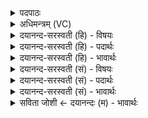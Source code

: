 <details><summary>पदपाठः</summary>

दे॒हि। मे॒। ददा॑मि। ते॒। नि। मे॒। धे॒हि॒। नि। ते॒। द॒धे॒। नि॒हार॒मिति॑ नि॒ऽहार॑म्। च॒। हरा॑सि। मे॒। नि॒हार॒मिति॑ नि॒ऽहार॑म्। नि। ह॒रा॒णि॒। ते॒। स्वाहा॑। ५०।
</details>

<details><summary>अधिमन्त्रम् (VC)</summary>

- इन्द्रो देवता
- और्णवाभ ऋषिः
- भुरिग् अनुष्टुप्
- गान्धारः
</details>

<details><summary>दयानन्द-सरस्वती (हि) - विषयः</summary>

अब अगले मन्त्र में सब आश्रमों में रहनेवाले मनुष्यों के व्यवहारों का उपदेश किया है ॥
</details>

<details><summary>दयानन्द-सरस्वती (हि) - पदार्थः</summary>

पदार्थान्वयभाषाः -  हे मित्र ! तुम (स्वाहा) जैसे सत्यवाणी हृदय में कहे वैसे (मे) मुझ को यह वस्तु (देहि) दे वा मैं (ते) तुझ को यह वस्तु (ददामि) देऊँ वा देऊँगा तथा तू (मे) मेरी यह वस्तु (निधेहि) धारण कर मैं (ते) तुम्हारी यह वस्तु (निदधे) धारण करता हूँ और तू (मे) मुझको (निहारम्) मोल से खरीदने योग्य वस्तु को (हरासि) ले। मैं (ते) तुझको (निहारम्) पदार्थों का मोल (निहराणि) निश्चय करके देऊँ (स्वाहा) ये सब व्यवहार सत्यवाणी से करें, अन्यथा से व्यवहार सिद्ध नहीं होते हैं ॥५०॥
</details>

<details><summary>दयानन्द-सरस्वती (हि) - भावार्थः</summary>

भावार्थभाषाः -  सब मनुष्यों को देना-लेना, पदार्थों को रखना-रखवाना वा धारण करना आदि व्यवहार सत्यप्रतिज्ञा से ही करने चाहिये। जैसे किसी मनुष्य ने कहा कि यह वस्तु तुम हमको देना, मैं यह देता तथा देऊँगा, ऐसा कहे तो वैसा ही करना। तथा किसी ने कहा कि मेरी यह वस्तु तुम अपने पास रख लेओ, जब इच्छा करूँ तब तुम दे देना। इसी प्रकार मैं तुम्हारी यह वस्तु रख लेता हूँ, जब तुम इच्छा करोगे तब देऊँगा वा उसी समय मैं तुम्हारे पास आऊँगा वा तुम आकर ले लेना इत्यादि ये सब व्यवहार सत्यवाणी ही से करने चाहियें और ऐसे व्यवहारों के विना किसी मनुष्य की प्रतिष्ठा वा कार्यों की सिद्धि नहीं होती और इन दोनों के विना कोई मनुष्य सुखों को प्राप्त होने को समर्थ नहीं हो सकता ॥५०॥
</details>

<details><summary>दयानन्द-सरस्वती (सं) - विषयः</summary>

अथ सर्वाश्रमव्यवहार उपदिश्यते ॥
</details>

<details><summary>दयानन्द-सरस्वती (सं) - पदार्थः</summary>

पदार्थान्वयभाषाः -  हे मित्र ! त्वं यथा स्वाहा सत्या वागाहेत्येवं मे मह्यमिदं देह्यहं च ते तुभ्यमिदं ददामि, त्वं मे ममेदं वस्तु निधेह्यहं ते तवेदं निदधे, त्वं मे मह्यं निहारं हरास्यहं ते तुभ्यं निहारं निहराणि नितरां ददानि ॥५०॥
</details>

<details><summary>दयानन्द-सरस्वती (सं) - भावार्थः</summary>

भावार्थभाषाः -  सर्वैर्मनुष्यैर्दानग्रहणनिःक्षेपोपनिध्यादिव्यवहाराः सत्यत्वेनैव कार्याः। तद्यथा केनचिदुक्तमिदं वस्तु त्वया देयं न वा। यदि वदेद् ददामि दास्यामि वेति तर्हि तत्तथैव कर्तव्यम्। केनचिदुक्तं ममेदं वस्तु त्वं स्वसमीपे रक्ष, यदाहमिच्छेयम्, तदा देयम्। एवमहं तवेदं वस्तु रक्षयामि, यदा त्वमेष्यसि तदा दास्यामि। तस्मिन् समये दास्यामि, त्वत्समीपमागमिष्यामि वा, त्वया ग्राह्यम्, मम समीपमागन्तव्यमित्यादयो व्यवहाराः सत्यवाचा कार्याः। नैतैर्विना कस्यचित् प्रतिष्ठाकार्यसिद्धी स्यातां नैताभ्यां विना कश्चित् सततं सुखं प्राप्तुं शक्नोतीति ॥५०॥
</details>

<details><summary>सविता जोशी ← दयानन्दः (म) - भावार्थः</summary>

भावार्थभाषाः -  सर्व माणसांनी देणे-घेणे, पदार्थांचा सांभाळ करणे, करविणे किंवा धारण करणे इत्यादी व्यवहार सत्याने करावेत. जर एखाद्याने एखादी वस्तू मागितली तर ती देणे अथवा न देणे अशी याबाबत सत्यवचनी असावे. वस्तू देताना-घेताना जसे बोलणे तशी कृती करावी म्हणजेच (बोले तैसा चाले) अशी कृती असावी. सर्व व्यवहार करताना सत्यवचनी असावे. त्याशिवाय कोणत्याही माणसाला प्रतिष्ठा प्राप्त होत नाही व त्याची कार्यपूर्तीही होत नाही व या दोन्हीखेरीज कोणताही माणूस सुख प्राप्त करण्यास समर्थ बनू शकत नाही.
</details>